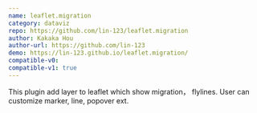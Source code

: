 ```yaml
---
name: leaflet.migration
category: dataviz
repo: https://github.com/lin-123/leaflet.migration
author: Kakaka Hou
author-url: https://github.com/lin-123
demo: https://lin-123.github.io/leaflet.migration/
compatible-v0:
compatible-v1: true
---
```


This plugin add layer to leaflet which show migration， flylines. User can customize marker, line, popover ext.